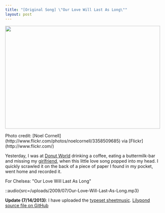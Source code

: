 ```yaml
---
title: "[Original Song] \"Our Love Will Last As Long\""
layout: post
---
```


<div id="attachment_1169" style="width: 510px" class="wp-caption alignnone"><a href="/uploads/2009/07/3358509685_bcaf1f0c57_b.jpg"><img class="size-large wp-image-1169" title="3358509685_bcaf1f0c57_b" alt="" src="/uploads/2009/07/3358509685_bcaf1f0c57_b-500x333.jpg" width="500" height="333" /></a><p class="wp-caption-text">Photo credit: [Noel Cornell](http://www.flickr.com/photos/noelcornell/3358509685) via [Flickr](http://www.flickr.com/)</p></div>

Yesterday, I was at [Donut World](http://maps.google.com/maps?oe=utf-8&amp;rls=org.mozilla:en-US:official&amp;client=firefox-a&amp;um=1&amp;ie=UTF-8&amp;q=donut+world+sf&amp;fb=1&amp;split=1&amp;gl=us&amp;view=text&amp;latlng=13147797873413706925) drinking a coffee, eating a buttermilk-bar and missing my [girlfriend](http://www.chelseahollow.com), when this little love song popped into my head. I quickly scrawled it on the back of a piece of paper I found in my pocket, went home and recorded it.

For Chelsea: "Our Love Will Last As Long"

::audio{src=/uploads/2009/07/Our-Love-Will-Last-As-Long.mp3}

<strong>Update (7/14/2013)</strong>: I have uploaded the [typeset sheetmusic](/uploads/2009/07/eldredge-our_love_will_last_as_long.pdf).
[Lilypond source file on GitHub](https://github.com/captbaritone/eldredge-our_love_will_last_as_long)
